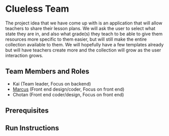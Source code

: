 # Clueless Team

The project idea that we have come up with is an application that will allow teachers to share their lesson plans. We will ask the user to select what state they are in, and also what grade(s) they teach to be able to give them resources more specific to them easier, but will still make the entire collection available to them. We will hopefully have a few templates already but will have teachers create more and the collection will grow as the user interaction grows.

## Team Members and Roles

* Kai (Team leader, Focus on backend)
* [Marcus](https://github.com/mabaddom/CIS350---HW2-Abad-Dominguez) (Front end design/coder, Focus on front end)
* Chotan (Front end coder/design, Focus on front end)

## Prerequisites

## Run Instructions
